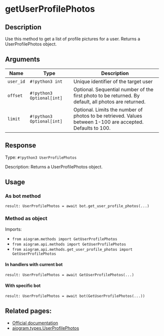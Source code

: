 # getUserProfilePhotos

## Description

Use this method to get a list of profile pictures for a user. Returns a UserProfilePhotos object.


## Arguments

| Name | Type | Description |
| - | - | - |
| `user_id` | `#!python3 int` | Unique identifier of the target user |
| `offset` | `#!python3 Optional[int]` | Optional. Sequential number of the first photo to be returned. By default, all photos are returned. |
| `limit` | `#!python3 Optional[int]` | Optional. Limits the number of photos to be retrieved. Values between 1-100 are accepted. Defaults to 100. |



## Response

Type: `#!python3 UserProfilePhotos`

Description: Returns a UserProfilePhotos object.


## Usage

### As bot method

```python3
result: UserProfilePhotos = await bot.get_user_profile_photos(...)
```

### Method as object

Imports:

- `from aiogram.methods import GetUserProfilePhotos`
- `from aiogram.api.methods import GetUserProfilePhotos`
- `from aiogram.api.methods.get_user_profile_photos import GetUserProfilePhotos`

#### In handlers with current bot
```python3
result: UserProfilePhotos = await GetUserProfilePhotos(...)
```

#### With specific bot
```python3
result: UserProfilePhotos = await bot(GetUserProfilePhotos(...))
```



## Related pages:

- [Official documentation](https://core.telegram.org/bots/api#getuserprofilephotos)
- [aiogram.types.UserProfilePhotos](../types/user_profile_photos.md)
